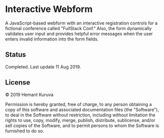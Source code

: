 # Interactive Webform
 A JavaScript-based webform with an interactive registration controls for a fictional conference called "FullStack Conf." Also, the form dynamically validates user input and provides helpful error messages when the user enters invalid information into the form fields.
 
 ## Status
 Completed. Last update 11 Aug 2019.

## License
&copy; 2019 Hemant Kuruva

Permission is hereby granted, free of charge, to any person obtaining a copy of this software and associated documentation files (the "Software"), to deal in the Software without restriction, including without limitation the rights to use, copy, modify, merge, publish, distribute, sublicense, and/or sell copies of the Software, and to permit persons to whom the Software is furnished to do so.
